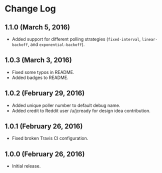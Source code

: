 # Change Log

## 1.1.0 (March 5, 2016)

* Added support for different polling strategies (`fixed-interval`, `linear-backoff`, and `exponential-backoff`).

## 1.0.3 (March 3, 2016)

* Fixed some typos in README.
* Added badges to README.

## 1.0.2 (February 29, 2016)

* Added unique poller number to default debug name.
* Added credit to Reddit user /u/jcready for design idea contribution.

## 1.0.1 (February 26, 2016)

* Fixed broken Travis CI configuration.

## 1.0.0 (February 26, 2016)

* Initial release.
